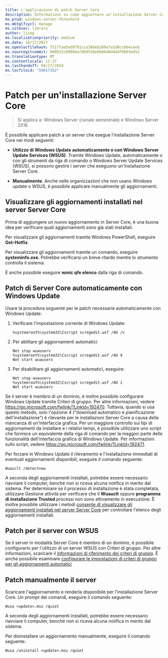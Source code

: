 ```yaml
---
title: L'applicazione di patch Server Core
description: Informazioni su come aggiornare un'installazione Server Core di Windows Server
ms.prod: windows-server-threshold
ms.mktglfcycl: manage
ms.sitesec: library
author: lizap
ms.localizationpriority: medium
ms.date: 10/17/2017
ms.openlocfilehash: f51ffae5ed8f91cca386eb209e7a1d8cc664ceeb
ms.sourcegitcommit: 0d0b32c8986ba7db9536e0b8648d4ddf9b03e452
ms.translationtype: MT
ms.contentlocale: it-IT
ms.lasthandoff: 04/17/2019
ms.locfileid: "59817352"
---
```

# <a name="patch-a-server-core-installation"></a>Patch per un'installazione Server Core

> Si applica a: Windows Server (canale semestrale) e Windows Server 2016

È possibile applicare patch a un server che esegue l'installazione Server Core nei modi seguenti:

- **Utilizzo di Windows Update automaticamente o con Windows Server Update Services (WSUS)**. Tramite Windows Update, automaticamente o con gli strumenti da riga di comando o Windows Server Update Services (WSUS), si possono gestire i server che eseguono un'installazione Server Core.

- **Manualmente**. Anche nelle organizzazioni che non usano Windows update o WSUS, è possibile applicare manualmente gli aggiornamenti.

## <a name="view-the-updates-installed-on-your-server-core-server"></a>Visualizzare gli aggiornamenti installati nel server Server Core
Prima di aggiungere un nuovo aggiornamento in Server Core, è una buona idea per verificare quali aggiornamenti sono già stati installati.

Per visualizzare gli aggiornamenti tramite Windows PowerShell, eseguire **Get-Hotfix**.

Per visualizzare gli aggiornamenti tramite un comando, eseguire **systeminfo.exe**. Potrebbe verificarsi un breve ritardo mentre lo strumento controlla il sistema.

È anche possibile eseguire **wmic qfe elenco** dalla riga di comando. 

## <a name="patch-server-core-automatically-with-windows-update"></a>Patch di Server Core automaticamente con Windows Update

Usare la procedura seguente per le patch necessarie automaticamente con Windows Update:

1. Verificare l'impostazione corrente di Windows Update:
   ```
   %systemroot%\system32\Cscript scregedit.wsf /AU /v 
   ```

2. Per abilitare gli aggiornamenti automatici:

   ```
   Net stop wuauserv 
   %systemroot%\system32\Cscript scregedit.wsf /AU 4 
   Net start wuauserv
   ```  

3. Per disabilitare gli aggiornamenti automatici, eseguire:

   ```
   Net stop wuauserv 
   %systemroot%\system32\Cscript scregedit.wsf /AU 1 
   Net start wuauserv 
   ```

Se il server è membro di un dominio, è inoltre possibile configurare Windows Update tramite Criteri di gruppo. Per altre informazioni, vedere https://go.microsoft.com/fwlink/?LinkId=192470. Tuttavia, quando si usa questo metodo, solo l'opzione 4 ("download automatico e pianificazione dell'installazione") è rilevante per le installazioni Server Core a causa della mancanza di un'interfaccia grafica. Per un maggiore controllo sui tipi di aggiornamenti da installare e i relativi tempi, è possibile utilizzare uno script che fornisce un equivalente della riga di comando per la maggior parte delle funzionalità dell'interfaccia grafica di Windows Update. Per informazioni sullo script, vedere https://go.microsoft.com/fwlink/?LinkId=192471.

Per forzare in Windows Update il rilevamento e l'installazione immediati di eventuali aggiornamenti disponibili, eseguire il comando seguente:

```
Wuauclt /detectnow 
```

A seconda degli aggiornamenti installati, potrebbe essere necessario riavviare il computer, benché non si riceva alcuna notifica in merito dal sistema. Per determinare se il processo di installazione è stata completata, utilizzare Gestione attività per verificare che il **Wuauclt** oppure **programma di installazione Trusted** processi non sono attivamente in esecuzione. È inoltre possibile utilizzare i metodi [consente di visualizzare gli aggiornamenti installati nel server Server Core](#view-the-updates-installed-on-your-Server-Core-server) per controllare l'elenco degli aggiornamenti installati.

## <a name="patch-the-server-with-wsus"></a>Patch per il server con WSUS 

Se il server in modalità Server Core è membro di un dominio, è possibile configurarlo per l'utilizzo di un server WSUS con Criteri di gruppo. Per altre informazioni, scaricare il [informazioni di riferimento dei criteri di gruppo](https://www.microsoft.com/download/details.aspx?id=25250). È anche possibile esaminare [configurare le impostazioni di criteri di gruppo per gli aggiornamenti automatici](../windows-server-update-services/deploy/4-configure-group-policy-settings-for-automatic-updates.md)

## <a name="patch-the-server-manually"></a>Patch manualmente il server

Scaricare l'aggiornamento e renderla disponibile per l'installazione Server Core.
Un prompt dei comandi, eseguire il comando seguente:

```
Wusa <update>.msu /quiet 
```

A seconda degli aggiornamenti installati, potrebbe essere necessario riavviare il computer, benché non si riceva alcuna notifica in merito dal sistema.

Per disinstallare un aggiornamento manualmente, eseguire il comando seguente:

```
Wusa /uninstall <update>.msu /quiet 
```

